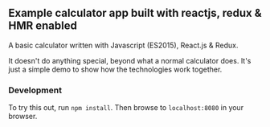 ## Example calculator app built with reactjs, redux & HMR enabled

A basic calculator written with Javascript (ES2015), React.js & Redux.

It doesn't do anything special, beyond what a normal calculator does.  It's just a simple demo to show how the technologies work together.

### Development

To try this out, run `npm install`.  Then browse to `localhost:8080` in your browser.
